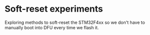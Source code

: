 # Soft-reset experiments

Exploring methods to soft-reset the STM32F4xx so we don't have to manually
boot into DFU every time we flash it.